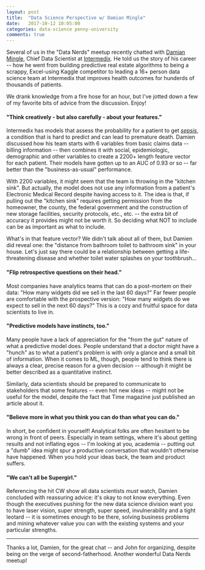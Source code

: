 ```yaml
---
layout: post
title:  "Data Science Perspective w/ Damian Mingle"
date:   2017-10-12 10:05:00
categories: data-science penny-university
comments: true
---
```


Several of us in the "Data Nerds" meetup recently chatted with [Damian Mingle](https://www.linkedin.com/in/damianrmingle/), Chief Data Scientist at [Intermedix](https://www.intermedix.com/). He told us the story of his career -- how he went from building predictive real estate algorithms to being a scrappy, Excel-using Kaggle competitor to leading a 16+ person data science team at Intermedix that improves health outcomes for hunderds of thousands of patients. 

We drank knowledge from a fire hose for an hour, but I've jotted down a few of my favorite bits of advice from the discussion. Enjoy!

#### "Think creatively - but also carefully - about your features."
Intermedix has models that assess the probability for a patient to get [*sepsis*](http://www.mayoclinic.org/diseases-conditions/sepsis/symptoms-causes/dxc-20169787), a condition that is hard to predict and can lead to premature death. Damien discussed how his team starts with 6 variables from basic claims data -- billing information -- then combines it with social, epidemiologic, demographic and other variables to create a 2200+ length feature vector for each patient. Their models have gotten up to an AUC of 0.93 or so -- far better than the "business-as-usual" performance.

With 2200 variables, it might seem that the team is throwing in the "kitchen sink". But actually, the model does not use any information from a patient's Electronic Medical Record despite having access to it. The idea is that, if pulling out the "kitchen sink" requires getting permission from the homeowner, the county, the federal government and the construction of new storage facilities, security protocols, etc., etc. -- the extra bit of accuracy it provides might not be worth it. So deciding what NOT to include can be as important as what to include. 

What's in that feature vector? We didn't talk about all of them, but Damien did reveal one: the "distance from bathroom toilet to bathroom sink" in your house. Let's just say there could be a relationship between getting a life-threatening disease and whether toilet water splashes on your toothbrush...

#### "Flip retrospective questions on their head." 
Most companies have analytics teams that can do a post-mortem on their data: "How many widgets did we sell in the last 60 days?" Far fewer people are comfortable with the prospective version: "How many widgets do we expect to sell in the next 60 days?" This is a cozy and fruitful space for data scientists to live in.


#### "Predictive models have instincts, too."
Many people have a lack of appreciation for the "from the gut" nature of what a predictive model does. People understand that a doctor might have a "hunch" as to what a patient's problem is with only a glance and a small bit of information. When it comes to ML, though, people tend to think there is always a clear, precise reason for a given decision -- although it might be better described as a quantitative instinct. 

Similarly, data scientists should be prepared to communicate to stakeholders that some features -- even hot new ideas -- might not be useful for the model, despite the fact that Time magazine just published an article about it.

#### "Believe more in what you think you can do than what you can do." 
In short, be confident in yourself! Analytical folks are often hesitant to be wrong in front of peers. Especially in team settings, where it's about getting results and not inflating egos -- I'm looking at you, academia -- putting out a "dumb" idea might spur a productive conversation that wouldn't otherwise have happened. When you hold your ideas back, the team and product suffers. 

#### "We can't all be Supergirl." 
Referencing the hit CW show all data scientists *must* watch, Damien concluded with reassuring advice: it's okay to not know everything. Even though the executives pushing for the new data science division want you to have laser vision, super strength, super speed, invulnerability and a tight leotard -- it is sometimes enough to be there, solving business problems and mining whatever value you can with the existing systems and your particular strengths.  

---

Thanks a lot, Damien, for the great chat -- and John for organizing, despite being on the verge of second-fatherhood. Another wonderful Data Nerds meetup!